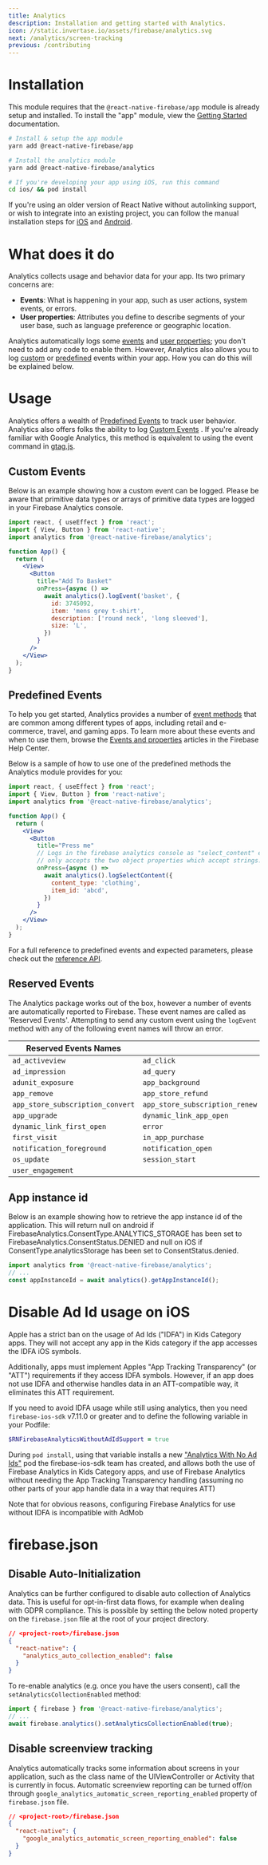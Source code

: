 ```yaml
---
title: Analytics
description: Installation and getting started with Analytics.
icon: //static.invertase.io/assets/firebase/analytics.svg
next: /analytics/screen-tracking
previous: /contributing
---
```


# Installation

This module requires that the `@react-native-firebase/app` module is already setup and installed. To install the "app" module, view the
[Getting Started](/) documentation.

```bash
# Install & setup the app module
yarn add @react-native-firebase/app

# Install the analytics module
yarn add @react-native-firebase/analytics

# If you're developing your app using iOS, run this command
cd ios/ && pod install
```

If you're using an older version of React Native without autolinking support, or wish to integrate into an existing project,
you can follow the manual installation steps for [iOS](/analytics/usage/installation/ios) and [Android](/analytics/usage/installation/android).

# What does it do

Analytics collects usage and behavior data for your app. Its two primary concerns are:

- **Events**: What is happening in your app, such as user actions, system events, or errors.
- **User properties**: Attributes you define to describe segments of your user base, such as language preference or geographic location.

<Youtube id="8iZpH7O6zXo" />

Analytics automatically logs some [events](https://support.google.com/analytics/answer/9234069) and [user properties](https://support.google.com/analytics/answer/9268042); you don't need to add any code to enable them. However, Analytics also allows you to log [custom](#custom-events) or [predefined](#predefined-events) events within your app. How you can do this will be explained below.

# Usage

Analytics offers a wealth of [Predefined Events](#predefined-events) to track user behavior. Analytics also offers folks the ability to log [Custom Events](#custom-events) . If you're already familiar with Google Analytics, this method is equivalent to using the event command in [gtag.js](https://developers.google.com/gtagjs/).

## Custom Events

Below is an example showing how a custom event can be logged. Please be aware that primitive data types or arrays of primitive data types are logged in your Firebase Analytics console.

```jsx
import react, { useEffect } from 'react';
import { View, Button } from 'react-native';
import analytics from '@react-native-firebase/analytics';

function App() {
  return (
    <View>
      <Button
        title="Add To Basket"
        onPress={async () =>
          await analytics().logEvent('basket', {
            id: 3745092,
            item: 'mens grey t-shirt',
            description: ['round neck', 'long sleeved'],
            size: 'L',
          })
        }
      />
    </View>
  );
}
```

## Predefined Events

To help you get started, Analytics provides a number of [event methods](/reference/analytics) that are common among
different types of apps, including retail and e-commerce, travel, and gaming apps. To learn more about these events and
when to use them, browse the [Events and properties](https://support.google.com/analytics/answer/9322688?hl=en&ref_topic=9267641)
articles in the Firebase Help Center.

Below is a sample of how to use one of the predefined methods the Analytics module provides for you:

```jsx
import react, { useEffect } from 'react';
import { View, Button } from 'react-native';
import analytics from '@react-native-firebase/analytics';

function App() {
  return (
    <View>
      <Button
        title="Press me"
        // Logs in the firebase analytics console as "select_content" event
        // only accepts the two object properties which accept strings.
        onPress={async () =>
          await analytics().logSelectContent({
            content_type: 'clothing',
            item_id: 'abcd',
          })
        }
      />
    </View>
  );
}
```

For a full reference to predefined events and expected parameters, please check out the [reference API](/reference/analytics).

## Reserved Events

The Analytics package works out of the box, however a number of events are automatically reported to Firebase.
These event names are called as 'Reserved Events'. Attempting to send any custom event using the `logEvent` method
with any of the following event names will throw an error.

| Reserved Events Names            |                                |                                 |
| -------------------------------- | ------------------------------ | ------------------------------- |
| `ad_activeview`                  | `ad_click`                     | `ad_exposure`                   |
| `ad_impression`                  | `ad_query`                     | `ad_reward`                     |
| `adunit_exposure`                | `app_background`               | `app_clear_data`                |
| `app_remove`                     | `app_store_refund`             | `app_store_subscription_cancel` |
| `app_store_subscription_convert` | `app_store_subscription_renew` | `app_update`                    |
| `app_upgrade`                    | `dynamic_link_app_open`        | `dynamic_link_app_update`       |
| `dynamic_link_first_open`        | `error`                        | `first_open`                    |
| `first_visit`                    | `in_app_purchase`              | `notification_dismiss`          |
| `notification_foreground`        | `notification_open`            | `notification_receive`          |
| `os_update`                      | `session_start`                | `session_start_with_rollout`    |
| `user_engagement`                |

## App instance id

Below is an example showing how to retrieve the app instance id of the application. This will return null on android
if FirebaseAnalytics.ConsentType.ANALYTICS_STORAGE has been set to FirebaseAnalytics.ConsentStatus.DENIED and null on
iOS if ConsentType.analyticsStorage has been set to ConsentStatus.denied.

```jsx
import analytics from '@react-native-firebase/analytics';
// ...
const appInstanceId = await analytics().getAppInstanceId();
```

# Disable Ad Id usage on iOS

Apple has a strict ban on the usage of Ad Ids ("IDFA") in Kids Category apps. They will not accept any app
in the Kids category if the app accesses the IDFA iOS symbols.

Additionally, apps must implement Apples "App Tracking Transparency" (or "ATT") requirements if they access IDFA symbols.
However, if an app does not use IDFA and otherwise handles data in an ATT-compatible way, it eliminates this ATT requirement.

If you need to avoid IDFA usage while still using analytics, then you need `firebase-ios-sdk` v7.11.0 or greater and to define the following variable in your Podfile:

```ruby
$RNFirebaseAnalyticsWithoutAdIdSupport = true
```

During `pod install`, using that variable installs a new
["Analytics With No Ad Ids"](https://firebase.google.com/support/release-notes/ios#version_7110_-_april_20_2021)
pod the firebase-ios-sdk team has created, and allows both the use of Firebase Analytics in Kids Category apps,
and use of Firebase Analytics without needing the App Tracking Transparency handling (assuming no other parts
of your app handle data in a way that requires ATT)

Note that for obvious reasons, configuring Firebase Analytics for use without IDFA is incompatible with AdMob

# firebase.json

## Disable Auto-Initialization

Analytics can be further configured to disable auto collection of Analytics data. This is useful for opt-in-first
data flows, for example when dealing with GDPR compliance. This is possible by setting the below noted property
on the `firebase.json` file at the root of your project directory.

```json
// <project-root>/firebase.json
{
  "react-native": {
    "analytics_auto_collection_enabled": false
  }
}
```

To re-enable analytics (e.g. once you have the users consent), call the `setAnalyticsCollectionEnabled` method:

```js
import { firebase } from '@react-native-firebase/analytics';
// ...
await firebase.analytics().setAnalyticsCollectionEnabled(true);
```

## Disable screenview tracking

Analytics automatically tracks some information about screens in your application, such as the class name of the UIViewController or Activity that is currently in focus.
Automatic screenview reporting can be turned off/on through `google_analytics_automatic_screen_reporting_enabled` property of `firebase.json` file.
```json
// <project-root>/firebase.json
{
  "react-native": {
    "google_analytics_automatic_screen_reporting_enabled": false
  }
}
```
